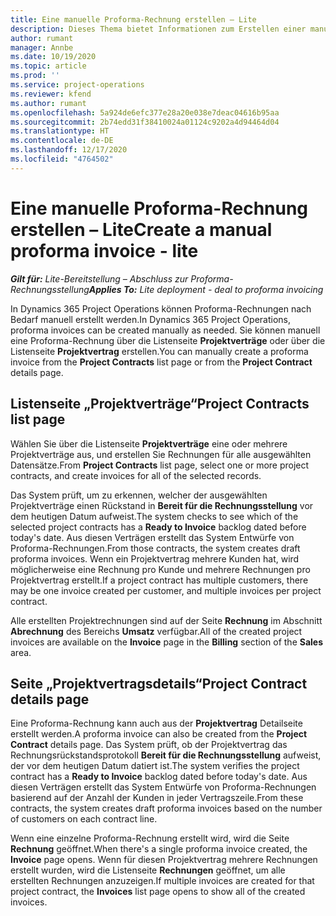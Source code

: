 ```yaml
---
title: Eine manuelle Proforma-Rechnung erstellen – Lite
description: Dieses Thema bietet Informationen zum Erstellen einer manuellen Proforma-Rechnung in Project Operations.
author: rumant
manager: Annbe
ms.date: 10/19/2020
ms.topic: article
ms.prod: ''
ms.service: project-operations
ms.reviewer: kfend
ms.author: rumant
ms.openlocfilehash: 5a924de6efc377e28a20e038e7deac04616b95aa
ms.sourcegitcommit: 2b74edd31f38410024a01124c9202a4d94464d04
ms.translationtype: HT
ms.contentlocale: de-DE
ms.lasthandoff: 12/17/2020
ms.locfileid: "4764502"
---
```

# <a name="create-a-manual-proforma-invoice---lite"></a><span data-ttu-id="c0cd4-103">Eine manuelle Proforma-Rechnung erstellen – Lite</span><span class="sxs-lookup"><span data-stu-id="c0cd4-103">Create a manual proforma invoice - lite</span></span>

<span data-ttu-id="c0cd4-104">_**Gilt für:** Lite-Bereitstellung – Abschluss zur Proforma-Rechnungsstellung_</span><span class="sxs-lookup"><span data-stu-id="c0cd4-104">_**Applies To:** Lite deployment - deal to proforma invoicing_</span></span>

<span data-ttu-id="c0cd4-105">In Dynamics 365 Project Operations können Proforma-Rechnungen nach Bedarf manuell erstellt werden.</span><span class="sxs-lookup"><span data-stu-id="c0cd4-105">In Dynamics 365 Project Operations, proforma invoices can be created manually as needed.</span></span> <span data-ttu-id="c0cd4-106">Sie können manuell eine Proforma-Rechnung über die Listenseite **Projektverträge** oder über die Listenseite **Projektvertrag** erstellen.</span><span class="sxs-lookup"><span data-stu-id="c0cd4-106">You can manually create a proforma invoice from the **Project Contracts** list page or from the **Project Contract** details page.</span></span>

##  <a name="project-contracts-list-page"></a><span data-ttu-id="c0cd4-107">Listenseite „Projektverträge“</span><span class="sxs-lookup"><span data-stu-id="c0cd4-107">Project Contracts list page</span></span>

<span data-ttu-id="c0cd4-108">Wählen Sie über die Listenseite **Projektverträge** eine oder mehrere Projektverträge aus, und erstellen Sie Rechnungen für alle ausgewählten Datensätze.</span><span class="sxs-lookup"><span data-stu-id="c0cd4-108">From **Project Contracts** list page, select one or more project contracts, and create invoices for all of the selected records.</span></span>

<span data-ttu-id="c0cd4-109">Das System prüft, um zu erkennen, welcher der ausgewählten Projektverträge einen Rückstand in **Bereit für die Rechnungsstellung** vor dem heutigen Datum aufweist.</span><span class="sxs-lookup"><span data-stu-id="c0cd4-109">The system checks to see which of the selected project contracts has a **Ready to Invoice** backlog dated before today's date.</span></span> <span data-ttu-id="c0cd4-110">Aus diesen Verträgen erstellt das System Entwürfe von Proforma-Rechnungen.</span><span class="sxs-lookup"><span data-stu-id="c0cd4-110">From those contracts, the system creates draft proforma invoices.</span></span> <span data-ttu-id="c0cd4-111">Wenn ein Projektvertrag mehrere Kunden hat, wird möglicherweise eine Rechnung pro Kunde und mehrere Rechnungen pro Projektvertrag erstellt.</span><span class="sxs-lookup"><span data-stu-id="c0cd4-111">If a project contract has multiple customers, there may be one invoice created per customer, and multiple invoices per project contract.</span></span>

<span data-ttu-id="c0cd4-112">Alle erstellten Projektrechnungen sind auf der Seite **Rechnung** im Abschnitt **Abrechnung** des Bereichs **Umsatz** verfügbar.</span><span class="sxs-lookup"><span data-stu-id="c0cd4-112">All of the created project invoices are available on the **Invoice** page in the **Billing** section of the **Sales** area.</span></span>

## <a name="project-contract-details-page"></a><span data-ttu-id="c0cd4-113">Seite „Projektvertragsdetails“</span><span class="sxs-lookup"><span data-stu-id="c0cd4-113">Project Contract details page</span></span>

<span data-ttu-id="c0cd4-114">Eine Proforma-Rechnung kann auch aus der **Projektvertrag** Detailseite erstellt werden.</span><span class="sxs-lookup"><span data-stu-id="c0cd4-114">A proforma invoice can also be created from the **Project Contract** details page.</span></span> <span data-ttu-id="c0cd4-115">Das System prüft, ob der Projektvertrag das Rechnungsrückstandsprotokoll **Bereit für die Rechnungsstellung** aufweist, der vor dem heutigen Datum datiert ist.</span><span class="sxs-lookup"><span data-stu-id="c0cd4-115">The system verifies the project contract has a **Ready to Invoice** backlog dated before today's date.</span></span> <span data-ttu-id="c0cd4-116">Aus diesen Verträgen erstellt das System Entwürfe von Proforma-Rechnungen basierend auf der Anzahl der Kunden in jeder Vertragszeile.</span><span class="sxs-lookup"><span data-stu-id="c0cd4-116">From these contracts, the system creates draft proforma invoices based on the number of customers on each contract line.</span></span>

<span data-ttu-id="c0cd4-117">Wenn eine einzelne Proforma-Rechnung erstellt wird, wird die Seite **Rechnung** geöffnet.</span><span class="sxs-lookup"><span data-stu-id="c0cd4-117">When there's a single proforma invoice created, the **Invoice** page opens.</span></span> <span data-ttu-id="c0cd4-118">Wenn für diesen Projektvertrag mehrere Rechnungen erstellt wurden, wird die Listenseite **Rechnungen** geöffnet, um alle erstellten Rechnungen anzuzeigen.</span><span class="sxs-lookup"><span data-stu-id="c0cd4-118">If multiple invoices are created for that project contract, the **Invoices** list page opens to show all of the created invoices.</span></span>
